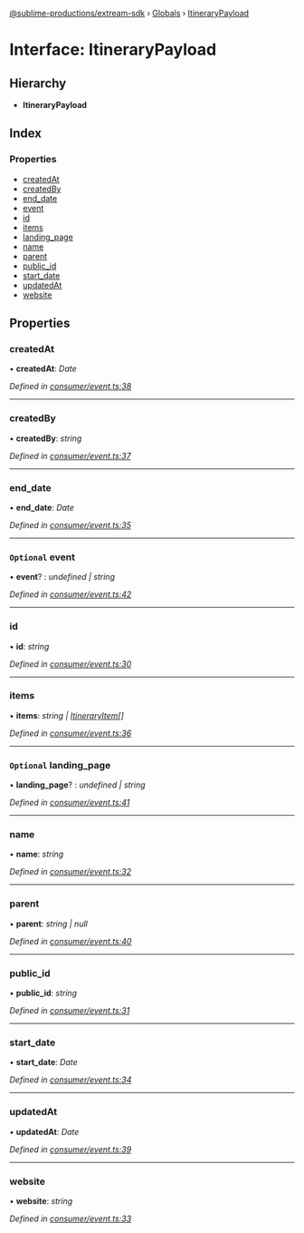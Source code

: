 [@sublime-productions/extream-sdk](../README.md) › [Globals](../globals.md) › [ItineraryPayload](itinerarypayload.md)

# Interface: ItineraryPayload

## Hierarchy

* **ItineraryPayload**

## Index

### Properties

* [createdAt](itinerarypayload.md#createdat)
* [createdBy](itinerarypayload.md#createdby)
* [end_date](itinerarypayload.md#end_date)
* [event](itinerarypayload.md#optional-event)
* [id](itinerarypayload.md#id)
* [items](itinerarypayload.md#items)
* [landing_page](itinerarypayload.md#optional-landing_page)
* [name](itinerarypayload.md#name)
* [parent](itinerarypayload.md#parent)
* [public_id](itinerarypayload.md#public_id)
* [start_date](itinerarypayload.md#start_date)
* [updatedAt](itinerarypayload.md#updatedat)
* [website](itinerarypayload.md#website)

## Properties

###  createdAt

• **createdAt**: *Date*

*Defined in [consumer/event.ts:38](https://github.com/Extream-SaaS/ex-sdk/blob/dd0fa1a/src/consumer/event.ts#L38)*

___

###  createdBy

• **createdBy**: *string*

*Defined in [consumer/event.ts:37](https://github.com/Extream-SaaS/ex-sdk/blob/dd0fa1a/src/consumer/event.ts#L37)*

___

###  end_date

• **end_date**: *Date*

*Defined in [consumer/event.ts:35](https://github.com/Extream-SaaS/ex-sdk/blob/dd0fa1a/src/consumer/event.ts#L35)*

___

### `Optional` event

• **event**? : *undefined | string*

*Defined in [consumer/event.ts:42](https://github.com/Extream-SaaS/ex-sdk/blob/dd0fa1a/src/consumer/event.ts#L42)*

___

###  id

• **id**: *string*

*Defined in [consumer/event.ts:30](https://github.com/Extream-SaaS/ex-sdk/blob/dd0fa1a/src/consumer/event.ts#L30)*

___

###  items

• **items**: *string | [ItineraryItem](../classes/itineraryitem.md)[]*

*Defined in [consumer/event.ts:36](https://github.com/Extream-SaaS/ex-sdk/blob/dd0fa1a/src/consumer/event.ts#L36)*

___

### `Optional` landing_page

• **landing_page**? : *undefined | string*

*Defined in [consumer/event.ts:41](https://github.com/Extream-SaaS/ex-sdk/blob/dd0fa1a/src/consumer/event.ts#L41)*

___

###  name

• **name**: *string*

*Defined in [consumer/event.ts:32](https://github.com/Extream-SaaS/ex-sdk/blob/dd0fa1a/src/consumer/event.ts#L32)*

___

###  parent

• **parent**: *string | null*

*Defined in [consumer/event.ts:40](https://github.com/Extream-SaaS/ex-sdk/blob/dd0fa1a/src/consumer/event.ts#L40)*

___

###  public_id

• **public_id**: *string*

*Defined in [consumer/event.ts:31](https://github.com/Extream-SaaS/ex-sdk/blob/dd0fa1a/src/consumer/event.ts#L31)*

___

###  start_date

• **start_date**: *Date*

*Defined in [consumer/event.ts:34](https://github.com/Extream-SaaS/ex-sdk/blob/dd0fa1a/src/consumer/event.ts#L34)*

___

###  updatedAt

• **updatedAt**: *Date*

*Defined in [consumer/event.ts:39](https://github.com/Extream-SaaS/ex-sdk/blob/dd0fa1a/src/consumer/event.ts#L39)*

___

###  website

• **website**: *string*

*Defined in [consumer/event.ts:33](https://github.com/Extream-SaaS/ex-sdk/blob/dd0fa1a/src/consumer/event.ts#L33)*
